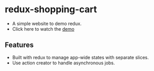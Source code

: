 # redux-shopping-cart
- A simple website to demo redux.
- Click here to watch the [demo](https://nextjs-course-demo-7s7dqtpoh-caesarleetw.vercel.app/)

## Features
- Built with redux to manage app-wide states with separate slices.
- Use action creator to handle asynchronous jobs.
